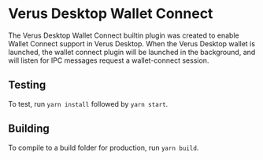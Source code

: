 # Verus Desktop Wallet Connect

The Verus Desktop Wallet Connect builtin plugin was created to enable Wallet Connect support in Verus Desktop. When the Verus Desktop wallet is launched, the wallet connect plugin will be launched in the background, and will listen for IPC messages request a wallet-connect session.

## Testing

To test, run ```yarn install``` followed by ```yarn start```.

## Building 

To compile to a build folder for production, run ```yarn build```.

